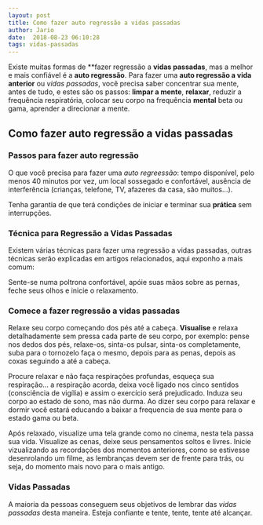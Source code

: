 ```yaml
---
layout: post
title: Como fazer auto regressão a vidas passadas
author: Jario
date:  2018-08-23 06:10:28
tags: vidas-passadas
---
```

Existe muitas formas de **fazer regressão a **vidas passadas**, mas a melhor e mais confiável é a **auto regressão**. Para fazer uma **auto regressão a vida anterior** ou _vidas passadas_, você precisa saber concentrar sua mente, antes de tudo, e estes são os passos: **limpar a mente**, **relaxar**, reduzir a frequência respiratória, colocar seu corpo na frequência **mental** beta ou gama, aprender a direcionar a mente.   
## Como fazer auto regressão a vidas passadas

### Passos para fazer auto regressão

O que você precisa para fazer uma _auto regreessão_: tempo disponível, pelo menos 40 minutos por vez, um local sossegado e confortável, ausência de interferência (crianças, telefone, TV, afazeres da casa, são muitos&#8230;).

Tenha garantia de que terá condições de iniciar e terminar sua **prática** sem interrupções.

### Técnica para Regressão a Vidas Passadas

Existem várias técnicas para fazer uma regressão a vidas passadas, outras técnicas serão explicadas em artigos relacionados, aqui exponho a mais comum:

Sente-se numa poltrona confortável, apóie suas mãos sobre as pernas, feche seus olhos e inicie o relaxamento.

### Comece a fazer regressão a vidas passadas

Relaxe seu corpo começando dos pés até a cabeça. **Visualise** e relaxa detalhadamente sem pressa cada parte de seu corpo, por exemplo: pense nos dedos dos pés, relaxe-os, sinta-os pulsar, sinta-os completamente, suba para o tornozelo faça o mesmo, depois para as penas, depois as coxas seguindo a até a cabeça.

Procure relaxar e não faça respirações profundas, esqueça sua respiração&#8230; a respiração acorda, deixa você ligado nos cinco sentidos (consciência de vigília) e assim o exercício será prejudicado. Induza seu corpo ao estado de sono, mas não durma. Ao dizer seu corpo para relaxar e dormir você estará educando a baixar a frequencia de sua mente para o estado gama ou beta.

Após relaxado, visualize uma tela grande como no cinema, nesta tela passa sua vida. Visualize as cenas, deixe seus pensamentos soltos e livres. Inicie vizualizando as recordações dos momentos anteriores, como se estivesse desenrolando um filme, as lembranças devem ser de frente para trás, ou seja, do momento mais novo para o mais antigo.

### Vidas Passadas

A maioria da pessoas conseguem seus objetivos de lembrar das _vidas passadas_ desta maneira. Esteja confiante e tente, tente, tente até alcançar.